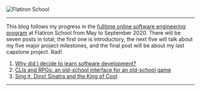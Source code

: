 ![Flatiron School](https://upload.wikimedia.org/wikipedia/commons/0/04/Flatiron_School.png)
* * *

This blog follows my progress in the [fulltime online software engineering program](https://flatironschool.com/career-courses/coding-bootcamp/online) at Flatiron School from May to September 2020. There will be seven posts in total; the first one is introductory, the next five will talk about my five major project milestones, and the final post will be about my last capstone project. Rad!

1. [Why did I decide to learn software development?](./why-did-i-decide-sw-dev.html)
2. [CLIs and RPGs: an old-school interface for an old-school game](./cli-and-rpg-old-school.html)
3. [Sing it, Dino! Sinatra and the King of Cool](./sing-it-dono.html)

* * *
